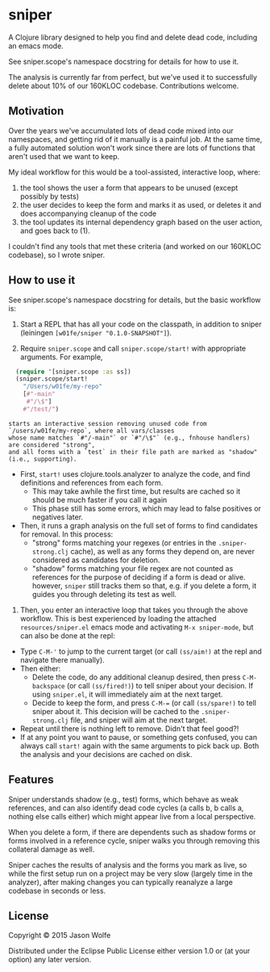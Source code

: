 # sniper

A Clojure library designed to help you find and delete dead code, including an emacs mode.

See sniper.scope's namespace docstring for details for how to use it.

The analysis is currently far from perfect, but we've used it to successfully delete about 10% of our 160KLOC codebase.  Contributions welcome.

## Motivation

Over the years we've accumulated lots of dead code mixed into our namespaces, and getting rid of it manually is a painful job.  At the same time, a fully automated solution won't work since there are lots of functions that aren't used that we want to keep.

My ideal workflow for this would be a tool-assisted, interactive loop, where:
 1. the tool shows the user a form that appears to be unused (except possibly by tests)
 2. the user decides to keep the form and marks it as used, or deletes it and does accompanying cleanup of the code
 3. the tool updates its internal dependency graph based on the user action, and goes back to (1).
 
I couldn't find any tools that met these criteria (and worked on our 160KLOC codebase), so I wrote sniper.  

## How to use it

See sniper.scope's namespace docstring for details, but the basic workflow is: 

 1. Start a REPL that has all your code on the classpath, in addition to sniper (leiningen `[w01fe/sniper "0.1.0-SNAPSHOT"]`).

 1. Require `sniper.scope` and call `sniper.scope/start!` with appropriate arguments. For example, 
  
 ```clojure
   (require '[sniper.scope :as ss])
   (sniper.scope/start!
     "/Users/w01fe/my-repo"
     [#"-main"
      #"/\$"]
     #"/test/")
 ```
    starts an interactive session removing unused code from `/users/w01fe/my-repo`, where all vars/classes
    whose name matches `#"/-main"` or `#"/\$"` (e.g., fnhouse handlers) are considered "strong",
    and all forms with a `test` in their file path are marked as "shadow" (i.e., supporting).

   - First, `start!` uses clojure.tools.analyzer to analyze the code, and find definitions and references from each form.
     - This may take awhile the first time, but results are cached so it should be much faster if you call it again 
     - This phase still has some errors, which may lead to false positives or negatives later.
   - Then, it runs a graph analysis on the full set of forms to find candidates for removal.  In this process:
     - "strong" forms matching your regexes (or entries in the `.sniper-strong.clj` cache), as well as any forms 
       they depend on, are never considered as candidates for deletion.
     - "shadow" forms matching your file regex are not counted as references for the purpose of deciding if a 
       form is dead or alive.  however, `sniper` still tracks them so that, e.g. if you delete a form, it guides you
       through deleting its test as well.

 1. Then, you enter an interactive loop that takes you through the above workflow.  This is best experienced by loading the attached `resources/sniper.el` emacs mode and activating `M-x sniper-mode`, but can also be done at the repl:
   - Type `C-M-'` to jump to the current target (or call `(ss/aim!)` at the repl and navigate there manually).
   - Then either:
     - Delete the code, do any additional cleanup desired, then press `C-M-backspace` (or call `(ss/fired!)`) to 
       tell sniper about your decision.  If using `sniper.el`, it will immediately aim at the next target.
     - Decide to keep the form, and press `C-M-=` (or call `(ss/spare!)` to tell sniper about it.  This decision will be cached to the `.sniper-strong.clj` file, and sniper will aim at the next target.
   - Repeat until there is nothing left to remove.  Didn't that feel good?!
   - If at any point you want to pause, or something gets confused, you can always call `start!` again with the same arguments to pick back up.  Both the analysis and your decisions are cached on disk.
    

## Features

Sniper understands shadow (e.g., test) forms, which behave as weak references, and can also identify dead code cycles (a calls b, b calls a, nothing else calls either) which might appear live from a local perspective.  

When you delete a form, if there are dependents such as shadow forms or forms involved in a reference cycle, sniper walks you through removing this collateral damage as well.  
 
Sniper caches the results of analysis and the forms you mark as live, so while the first setup run on a project may be very slow (largely time in the analyzer), after making changes you can typically reanalyze a large codebase in seconds or less.  

## License

Copyright © 2015 Jason Wolfe

Distributed under the Eclipse Public License either version 1.0 or (at
your option) any later version.
